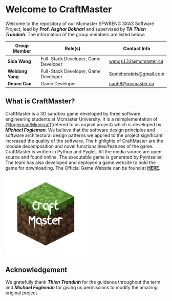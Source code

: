 # Welcome to CraftMaster
Welcome to the repository of our Mcmaster SFWRENG 3XA3 Software Project, lead by **Prof. _Asghar Bokhari_** and supervised by **TA _Thien Trandinh_**.
The information of the group members are listed below:

| Group Member        | Role(s)                              | Contact Info           |
| ------------------- |--------------------------------------| ---------------------- |
| **Sida Wang**       | Full-Stack Developer, Game Developer | wangs132@mcmaster.ca   |
| **Weidong Yang**    | Full-Stack Developer, Game Developer | Someherokris@gmail.com |
| **Deuce Cao**       | Game Developer                       | caoh8@mcmaster.ca      |

## What is CraftMaster?

CraftMaster is a 3D sandbox game developed by three software engineering students at Mcmaster University. It is a reimplementation of [@fogleman/Minecraft](https://github.com/fogleman/Minecraft)(refered to as orginal project) which is developed by **_Michael Fogleman_**.
We believe that the software design principles and software architectural design patterns we applied to the project significant increased the quality of the software. The highlights of CraftMaster are the module decomposition and novel functionalities/features of the game. CraftMaster is written in Python and Pyglet. All the media source are open-source and found online. The executable game is generated by Pyintsaller.
The team has also developed and deployed a game website to hold the game for downloading.
The Official Game Website can be found at [**HERE**](http://rexwangsida.pythonanywhere.com).


<img src="./CraftMasterGame/src/source/icon.png" width="50%" height="50%">

## Acknowledgement
We gratefully thank **_Thien Trandinh_** for the guidance throughout the term and **_Michael Fogleman_** for giving us permissions to modify the amazing original project.
